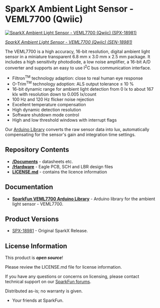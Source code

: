 SparkX Ambient Light Sensor - VEML7700 (Qwiic)
========================================

[![SparkX Ambient Light Sensor - VEML7700 (Qwiic) (SPX-18981)]()](https://www.sparkfun.com/products/18981)

[*SparkX Ambient Light Sensor - VEML7700 (Qwiic) (SEN-18981)*](https://www.sparkfun.com/products/18981)

The VEML7700 is a high accuracy, 16-bit resolution, digital ambient light sensor in a miniature transparent 6.8 mm x 3.0 mm x 2.5 mm package.
It includes a high sensitivity photodiode, a low noise amplifier, a 16-bit A/D converter and supports an easy to use I<sup>2</sup>C bus communication interface.

* Filtron<sup>TM</sup> technology adaption: close to real human eye response
* O-Trim<sup>TM</sup> technology adoption: ALS output tolerance ≤ 10 %
* 16-bit dynamic range for ambient light detection from 0 lx to about 167 klx with resolution down to 0.005 lx/count
* 100 Hz and 120 Hz flicker noise rejection
* Excellent temperature compensation
* High dynamic detection resolution
* Software shutdown mode control
* High and low threshold windows with interrupt flags

Our [Arduino Library](https://github.com/sparkfun/SparkFun_VEML7700_Arduino_Library) converts the raw sensor data into lux,
automatically compensating for the sensor's gain and integration time settings.

Repository Contents
-------------------

- [**/Documents**](./Documents) - datasheets etc.
- [**/Hardware**](./Hardware) - Eagle PCB, SCH and LBR design files
- [**LICENSE.md**](./LICENSE.md) - contains the licence information

Documentation
--------------

* **[SparkFun VEML7700 Arduino Library](https://github.com/sparkfun/SparkFun_VEML7700_Arduino_Library)** - Arduino library for the ambient light sensor - VEML7700.

Product Versions
----------------

* [SPX-18981](https://www.sparkfun.com/products/17729) - Original SparkX Release.

License Information
-------------------

This product is _**open source**_!

Please review the LICENSE.md file for license information.

If you have any questions or concerns on licensing, please contact technical support on our [SparkFun forums](https://forum.sparkfun.com/viewforum.php?f=152).

Distributed as-is; no warranty is given.

- Your friends at SparkFun.
